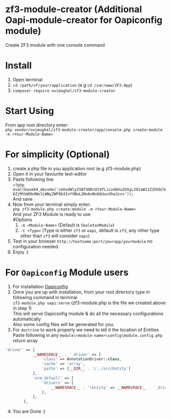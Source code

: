 # zf3-module-creator (Additional Oapi-module-creator for Oapiconfig module)
Create ZF3 module with one console command

# Install
1. Open terminal
2. `cd /path/of/your/application` (e.g `cd /var/www/ZF3-App`)
3. `composer require ovimughal/zf3-module-creator`

# Start Using
From app root directory enter: <br>
`php vendor/ovimughal/zf3-module-creator/app/console.php create:module -m <Your-Module-Name>`

# For simplicity (Optional)
1. create a php file in you application root (e.g zf3-module.php)
2. Open it in your favourite text-editor
3. Paste following line <br>
    `<?php eval(base64_decode('cmVxdWlyZSBfX0RJUl9fLicvdmVuZG9yL292aW11Z2hhbC96ZjMtbW9kdWxlLWNyZWF0b3IvYXBwL2NvbnNvbGUucGhwJzs='));`<br>
   And save
4. Now from your terminal simply enter:<br>
    `php zf3-module.php create:module -m <Your-Module-Name>`<br>
   And your ZF3 Module is ready to use <br>
   #Options
   1. `-m <Module-Name>` (Default is `SkeletonModule`)
   2. `-t <Type>` (Type is either `zf3` or `oapi`, default is `zf3`, any other type other than `zf3` will consider `oapi`)
5. Test in your browser `http://hostname:port/yourapp/yourmodule` no configuration needed.
6. Enjoy :)

# For `Oapiconfig` Module users
1. For installation <a href='https://github.com/ovimughal/oapiconfig'>Oapiconfig</a>
2. Once you are up with installation, from your root directory type in following command in terminal<br>
    `zf3-module.php oapi:serve` (zf3-module.php is the file we created above in step 1)<br>
   This will serve Oapiconfig module & do all the necessary configurations automatically<br>
   Also some config files will be generated for you.
3. For `doctrine` to work properly we need to tell it the location of Entities<br>
   Paste following in any `module\<module-name>\config\module.config.php` return array <br>
```php   
'driver' => [
            __NAMESPACE__ . '_driver' => [
                'class' => AnnotationDriver::class,
                'cache' => 'array',
                'paths' => [__DIR__ . '/../src/Entity']
            ],
            'orm_default' => [
                'drivers' => [
                    __NAMESPACE__ . '\Entity' => __NAMESPACE__ . '_driver'
                ],
            ],
        ],
```

4. You are Done :)
